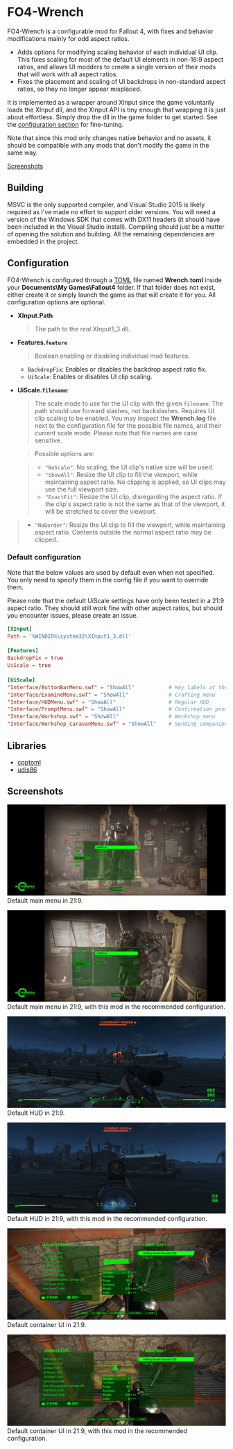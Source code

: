# FO4-Wrench

FO4-Wrench is a configurable mod for Fallout 4, with fixes and behavior
modifications mainly for odd aspect ratios.

* Adds options for modifying scaling behavior of each individual UI clip.
  This fixes scaling for most of the default UI elements in non-16:9 aspect
  ratios, and allows UI modders to create a single version of their mods that
  will work with all aspect ratios.
* Fixes the placement and scaling of UI backdrops in non-standard aspect ratios,
  so they no longer appear misplaced.

It is implemented as a wrapper around XInput since the game voluntarily loads
the XInput dll, and the XInput API is tiny enough that wrapping it is just about
effortless. Simply drop the dll in the game folder to get started. See the
[configuration section](#configuration) for fine-tuning.

Note that since this mod only changes native behavior and no assets, it should
be compatible with any mods that don't modify the game in the same way.

[Screenshots](#screenshots)

## Building

MSVC is the only supported compiler, and Visual Studio 2015 is likely required
as I've made no effort to support older versions. You will need a version of the
Windows SDK that comes with DX11 headers (it should have been included in the
Visual Studio install). Compiling should just be a matter of opening the
solution and building. All the remaining dependencies are embedded in the
project.

## Configuration

FO4-Wrench is configured through a [TOML](/toml-lang/toml) file named
**Wrench.toml** inside your **Documents\My Games\Fallout4** folder. If that
folder does not exist, either create it or simply launch the game as that will
create it for you. All configuration options are optional.

* **XInput.Path**
  > The path to the *real* XInput1_3.dll.

* **Features.`feature`**
  > Boolean enabling or disabling individual mod features.

    * `BackdropFix`: Enables or disables the backdrop aspect ratio fix.
    * `UiScale`: Enables or disables UI clip scaling.

* **UiScale.`filename`**:
  > The scale mode to use for the UI clip with the given `filename`. The path
    should use forward slashes, not backslashes. Requires UI clip scaling to
    be enabled. You may inspect the **Wrench.log** file next to the
    configuration file for the possible file names, and their current scale
    mode. Please note that file names are case sensitive.

  > Possible options are:

  > * `"NoScale"`: No scaling, the UI clip's native size will be used.
  > * `"ShowAll"`: Resize the UI clip to fill the viewport, while maintaining
      aspect ratio. No clipping is applied, so UI clips may use the full
      viewport size.
  > * `"ExactFit"`: Resize the UI clip, disregarding the aspect ratio. If the
      clip's aspect ratio is not the same as that of the viewport, it will be
      stretched to cover the viewport.
 > * `"NoBorder"`: Resize the UI clip to fill the viewport, while
      maintaining aspect ratio. Contents outside the normal aspect ratio may be
      clipped.

### Default configuration

Note that the below values are used by default even when not specified. You only
need to specify them in the config file if you want to override them.

Please note that the default UiScale settings have only been tested in a 21:9
aspect ratio. They should still work fine with other aspect ratios, but should
you encounter issues, please create an issue.

```toml
[XInput]
Path = '%WINDIR%\system32\XInput1_3.dll'

[Features]
BackdropFix = true
UiScale = true

[UiScale]
"Interface/ButtonBarMenu.swf" = "ShowAll"           # Key labels at the bottom of menus
"Interface/ExamineMenu.swf" = "ShowAll"             # Crafting menu
"Interface/HUDMenu.swf" = "ShowAll"                 # Regular HUD
"Interface/PromptMenu.swf" = "ShowAll"              # Confirmation prompt
"Interface/Workshop.swf" = "ShowAll"                # Workshop menu
"Interface/Workshop_CaravanMenu.swf" = "ShowAll"    # Sending companions to outposts
```

## Libraries

* [cpptoml](https://github.com/skystrife/cpptoml)
* [udis86](https://github.com/vmt/udis86)

## Screenshots

![](doc/mainmenu-default.jpg)
Default main menu in 21:9.

![](doc/mainmenu-modded.jpg)
Default main menu in 21:9, with this mod in the recommended configuration.

![](doc/hud-default.jpg)
Default HUD in 21:9.

![](doc/hud-modded.jpg)
Default HUD in 21:9, with this mod in the recommended configuration.

![](doc/container-default.jpg)
Default container UI in 21:9.

![](doc/container-modded.jpg)
Default container UI in 21:9, with this mod in the recommended configuration.
